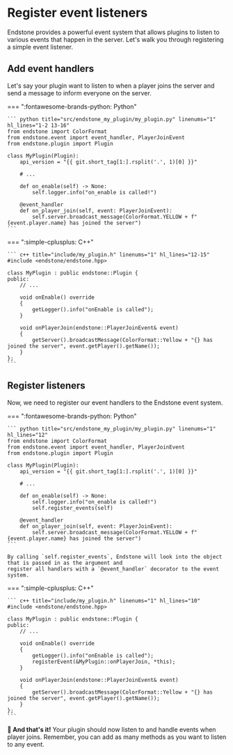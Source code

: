 # Register event listeners

Endstone provides a powerful event system that allows plugins to listen to various events that happen in the
server. Let's walk you through registering a simple event listener.

## Add event handlers

Let's say your plugin want to listen to when a player joins the server and send a message to inform everyone on the
server.

=== ":fontawesome-brands-python: Python"

    ``` python title="src/endstone_my_plugin/my_plugin.py" linenums="1" hl_lines="1-2 13-16"
    from endstone import ColorFormat
    from endstone.event import event_handler, PlayerJoinEvent
    from endstone.plugin import Plugin

    class MyPlugin(Plugin):
        api_version = "{{ git.short_tag[1:].rsplit('.', 1)[0] }}"

        # ...

        def on_enable(self) -> None:
            self.logger.info("on_enable is called!")

        @event_handler
        def on_player_join(self, event: PlayerJoinEvent):
            self.server.broadcast_message(ColorFormat.YELLOW + f"{event.player.name} has joined the server")
    ```

=== ":simple-cplusplus: C++"

    ``` c++ title="include/my_plugin.h" linenums="1" hl_lines="12-15"
    #include <endstone/endstone.hpp>

    class MyPlugin : public endstone::Plugin {
    public:
        // ...

        void onEnable() override
        {
            getLogger().info("onEnable is called");
        }
    
        void onPlayerJoin(endstone::PlayerJoinEvent& event)
        {
            getServer().broadcastMessage(ColorFormat::Yellow + "{} has joined the server", event.getPlayer().getName());
        }
    };
    ```

## Register listeners

Now, we need to register our event handlers to the Endstone event system.

=== ":fontawesome-brands-python: Python"

    ``` python title="src/endstone_my_plugin/my_plugin.py" linenums="1" hl_lines="12"
    from endstone import ColorFormat
    from endstone.event import event_handler, PlayerJoinEvent
    from endstone.plugin import Plugin

    class MyPlugin(Plugin):
        api_version = "{{ git.short_tag[1:].rsplit('.', 1)[0] }}"

        # ...

        def on_enable(self) -> None:
            self.logger.info("on_enable is called!")
            self.register_events(self)

        @event_handler
        def on_player_join(self, event: PlayerJoinEvent):
            self.server.broadcast_message(ColorFormat.YELLOW + f"{event.player.name} has joined the server")
    ```

    By calling `self.register_events`, Endstone will look into the object that is passed in as the argument and
    register all handlers with a `@event_handler` decorator to the event system.

=== ":simple-cplusplus: C++"

    ``` c++ title="include/my_plugin.h" linenums="1" hl_lines="10"
    #include <endstone/endstone.hpp>

    class MyPlugin : public endstone::Plugin {
    public:
        // ...

        void onEnable() override
        {
            getLogger().info("onEnable is called");
            registerEvent(&MyPlugin::onPlayerJoin, *this);
        }
    
        void onPlayerJoin(endstone::PlayerJoinEvent& event)
        {
            getServer().broadcastMessage(ColorFormat::Yellow + "{} has joined the server", event.getPlayer().getName());
        }
    };
    ```

**:partying_face: And that's it!** Your plugin should now listen to and handle events when player joins.
Remember, you can add as many methods as you want to listen to any event.